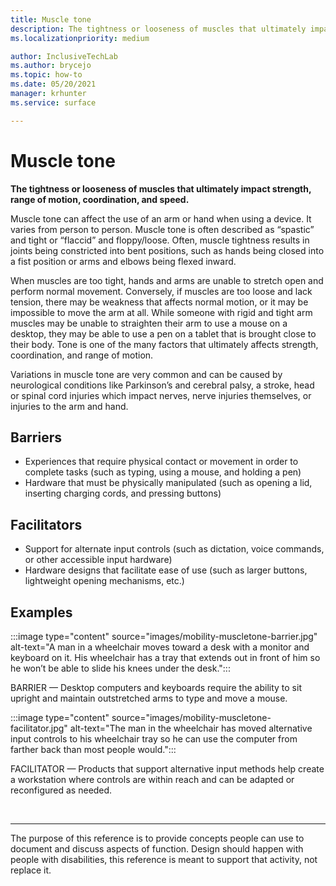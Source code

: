 ```yaml
---
title: Muscle tone
description: The tightness or looseness of muscles that ultimately impact strength, range of motion, coordination, and speed
ms.localizationpriority: medium

author: InclusiveTechLab
ms.author: brycejo 
ms.topic: how-to
ms.date: 05/20/2021
manager: krhunter
ms.service: surface

---
```


# Muscle tone

**The tightness or looseness of muscles that ultimately impact strength, range of motion, coordination, and speed.**

Muscle tone can affect the use of an arm or hand when using a device. It varies from person to person. Muscle tone is often described as “spastic” and tight or “flaccid” and floppy/loose. Often, muscle tightness results in joints being constricted into bent positions, such as hands being closed into a fist position or arms and elbows being flexed inward.

When muscles are too tight, hands and arms are unable to stretch open and perform normal movement. Conversely, if muscles are too loose and lack tension, there may be weakness that affects normal motion, or it may be impossible to move the arm at all. While someone with rigid and tight arm muscles may be unable to straighten their arm to use a mouse on a desktop, they may be able to use a pen on a tablet that is brought close to their body. Tone is one of the many factors that ultimately affects strength, coordination, and range of motion.

Variations in muscle tone are very common and can be caused by neurological conditions like Parkinson’s and cerebral palsy, a stroke, head or spinal cord injuries which impact nerves, nerve injuries themselves, or injuries to the arm and hand.

## Barriers
* Experiences that require physical contact or movement in order to complete tasks (such as typing, using a mouse, and holding a pen)​
* Hardware that must be physically manipulated (such as opening a lid, inserting charging cords, and pressing buttons)​

## Facilitators
* Support for alternate input controls (such as dictation, voice commands, or other accessible input hardware)​
* Hardware designs that facilitate ease of use (such as larger buttons, lightweight opening mechanisms, etc.)​

## Examples

:::image type="content" source="images/mobility-muscletone-barrier.jpg" alt-text="A man in a wheelchair moves toward a desk with a monitor and keyboard on it. His wheelchair has a tray that extends out in front of him so he won’t be able to slide his knees under the desk.":::

BARRIER — Desktop computers and keyboards require the ability to sit upright and maintain outstretched arms to type and move a mouse.

:::image type="content" source="images/mobility-muscletone-facilitator.jpg" alt-text="The man in the wheelchair has moved alternative input controls to his wheelchair tray so he can use the computer from farther back than most people would.":::

FACILITATOR — Products that support alternative input methods help create a workstation where controls are within reach and can be adapted or reconfigured as needed.


&nbsp;

[comment]: # (Footer statement)
___
The purpose of this reference is to provide concepts people can use to document and discuss aspects of function. Design should happen with people with disabilities, this reference is meant to support that activity, not replace it. 